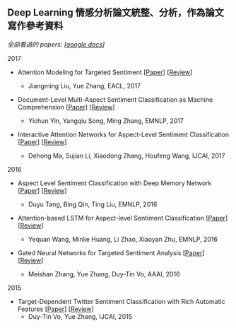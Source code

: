 ## Deep Learning 情感分析論文統整、分析，作為論文寫作參考資料

*全部看過的 papers: [[google docs](https://docs.google.com/spreadsheets/d/1O2e5eTqGwxsmVscdXWQnMGN3ueCR12DQMJdK8XlboH4/edit#gid=855721684)]*


2017

- Attention Modeling for Targeted Sentiment [[Paper](http://leoncrashcode.github.io/Documents/EACL2017.pdf)] [[Review](reviews/Attention-Modeling-for-Targeted-Sentiment.md)]
	- Jiangming Liu, Yue Zhang, EACL, 2017

- Document-Level Multi-Aspect Sentiment Classification as Machine Comprehension [[Paper](http://www.cse.ust.hk/~yqsong/papers/2017-EMNLP-AspectClassification.pdf)] [[Review](reviews/Document-Level-Multi-Aspect-Sentiment-Classification-as-Machine-Comprehension.md)]
    - Yichun Yin, Yangqiu Song, Ming Zhang, EMNLP, 2017

- Interactive Attention Networks for Aspect-Level Sentiment Classification [[Paper](https://arxiv.org/abs/1709.00893)] [[Review](reviews/Interactive-Attention-Networks-for-Aspect-Level-Sentiment-Classification.md)]
	- Dehong Ma, Sujian Li, Xiaodong Zhang, Houfeng Wang, IJCAI, 2017


2016

- Aspect Level Sentiment Classification with Deep Memory Network [[Paper](https://arxiv.org/abs/1605.08900)] [[Review](reviews/Aspect-Level-Sentiment-Classification-with-Deep-Memory-Network.md)]
	- Duyu Tang, Bing Qin, Ting Liu, EMNLP, 2016

- Attention-based LSTM for Aspect-level Sentiment Classification [[Paper](https://aclweb.org/anthology/D16-1058)] [[Review](reviews/Attention-based-LSTM-for-Aspect-level-Sentiment-Classification.md)]
	- Yequan Wang, Minlie Huang, Li Zhao, Xiaoyan Zhu, EMNLP, 2016

- Gated Neural Networks for Targeted Sentiment Analysis [[Paper](https://www.aaai.org/ocs/index.php/AAAI/AAAI16/paper/download/12074/12065)] [[Review](reviews/Gated-Neural-Networks-for-Targeted-Sentiment-Analysis.md)]
	- Meishan Zhang, Yue Zhang, Duy-Tin Vo, AAAI, 2016

2015

- Target-Dependent Twitter Sentiment Classification with Rich Automatic Features [[Paper](https://www.ijcai.org/Proceedings/15/Papers/194.pdf)] [[Review](reviews/Target-Dependent-Twitter-Sentiment-Classification-with-Rich-Automatic-Features.md)]
	- Duy-Tin Vo, Yue Zhang, IJCAI, 2015